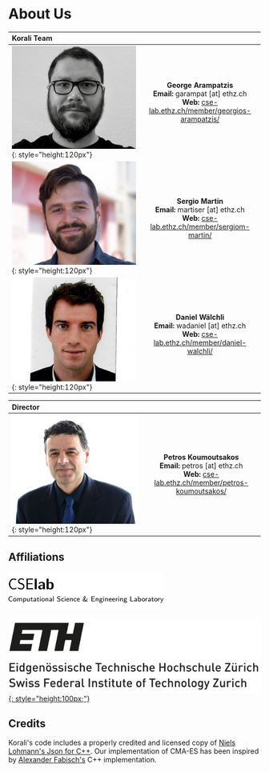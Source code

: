# About Us

<center>

| **Korali Team**             |            |
| :---------------- |:----------------:|
| ![](images/george.jpg){: style="height:120px"} | **George Arampatzis** <br> **Email:** garampat [at] ethz.ch <br> **Web:** [cse-lab.ethz.ch/member/georgios-arampatzis/](https://www.cse-lab.ethz.ch/member/georgios-arampatzi/) |
| ![](images/sergio.jpg){: style="height:120px"} | **Sergio Martin** <br> **Email:** martiser [at] ethz.ch <br> **Web:** [cse-lab.ethz.ch/member/sergiom-martin/](https://www.cse-lab.ethz.ch/member/sergiom-martin/) |
| ![](images/daniel.jpg){: style="height:120px"} | **Daniel Wälchli** <br> **Email:** wadaniel [at] ethz.ch <br> **Web:** [cse-lab.ethz.ch/member/daniel-walchli/](https://www.cse-lab.ethz.ch/member/daniel-walchli/) |

| **Director**             |            |
| :---------------- |:----------------:|
| ![](images/petros.jpg){: style="height:120px"} | **Petros Koumoutsakos** <br> **Email:** petros [at] ethz.ch  <br> **Web:** [cse-lab.ethz.ch/member/petros-koumoutsakos/](https://www.cse-lab.ethz.ch/member/petros-koumoutsakos/) |

</center>

## Affiliations

[![](images/cselablogo.png)](https://www.cse-lab.ethz.ch/)<br><br>
[![](images/ethzlogo.jpg){: style="height:100px;"}](https://www.ethz.ch)

## Credits

Korali's code includes a properly credited and licensed copy of [Niels Lohmann's Json for C++](https://github.com/nlohmann/json).
Our implementation of CMA-ES has been inspired by [Alexander Fabisch's](https://github.com/AlexanderFabisch/CMA-ESpp) C++ implementation.
